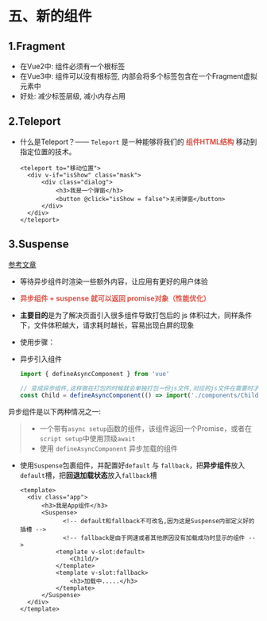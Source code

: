 # 五、新的组件

## 1.Fragment

- 在Vue2中: 组件必须有一个根标签
- 在Vue3中: 组件可以没有根标签, 内部会将多个标签包含在一个Fragment虚拟元素中
- 好处: 减少标签层级, 减小内存占用

## 2.Teleport

- 什么是Teleport？—— `Teleport` 是一种能够将我们的 <strong style="color:#DD5145">组件HTML结构</strong> 移动到指定位置的技术。

  ```vue
  <teleport to="移动位置">
  	<div v-if="isShow" class="mask">
  		<div class="dialog">
  			<h3>我是一个弹窗</h3>
  			<button @click="isShow = false">关闭弹窗</button>
  		</div>
  	</div>
  </teleport>
  ```

## 3.Suspense

[参考文章](https://devpress.csdn.net/viewdesign/64376a5e986c660f3cf93ad4.html)

- 等待异步组件时渲染一些额外内容，让应用有更好的用户体验

- <strong style="color:#DD5145">异步组件 + suspense 就可以返回 promise对象（性能优化）</strong>

- **主要目的**是为了解决页面引入很多组件导致打包后的 js 体积过大，同样条件下，文件体积越大，请求耗时越长，容易出现白屏的现象

- 使用步骤：

- 异步引入组件

  ```js
  import { defineAsyncComponent } from 'vue'
  
  // 变成异步组件,这样做在打包的时候就会单独打包一份js文件,对应的js文件在需要时才会被加载
  const Child = defineAsyncComponent(() => import('./components/Child.vue'))
  ```

异步组件是以下两种情况之一:

> - 一个带有`async setup`函数的组件，该组件返回一个Promise，或者在`script setup`中使用顶级`await`
> - 使用 `defineAsyncComponent` 异步加载的组件

- 使用```Suspense```包裹组件，并配置好```default``` 与 `fallback`，把**异步组件**放入`default`槽，把**回退加载状态**放入`fallback`槽

  ```vue
  <template>
  	<div class="app">
  		<h3>我是App组件</h3>
  		<Suspense>
              <!-- default和fallback不可改名,因为这是Suspense内部定义好的插槽 -->
              <!-- fallback是由于网速或者其他原因没有加载成功时显示的组件 -->
  			<template v-slot:default>
  				<Child/>
  			</template>
  			<template v-slot:fallback>
  				<h3>加载中.....</h3>
  			</template>
  		</Suspense>
  	</div>
  </template>
  ```

